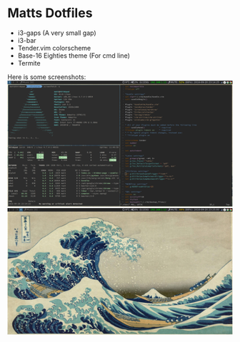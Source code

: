 [terminals]: https://github.com/MattCairns/dotfiles/blob/master/screenshot0.png "Arch Screenshot with terminals"
[desktop]: https://github.com/MattCairns/dotfiles/blob/master/screenshot1.png "Arch Screenshot with desktop"

# Matts Dotfiles

* i3-gaps (A very small gap)
* i3-bar
* Tender.vim colorscheme
* Base-16 Eighties theme (For cmd line)
* Termite

Here is some screenshots:
![alt text][terminals]
![alt text][desktop]
